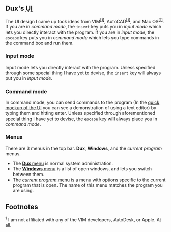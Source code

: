 ## Dux's <abbr title="User Interface">UI</abbr> ##

The UI design I came up took ideas from VIM<sup><a href="#1">[1]</a></sup>, AutoCAD<sup><a href="#1">[1]</a></sup>, and Mac OS<sup><a href="#1">[1]</a></sup>.
If you are in *command mode*, the `insert` key puts you in *input mode* which lets you directly interact with the program.
If you are in *input mode*, the `escape` key puts you in *command mode* which lets you type commands in the command box and run them.

### Input mode ###

Input mode lets you directly interact with the program. Unless specified through some special thing I have yet to devise, the `insert` key will always put you in *input mode*.

### Command mode ###

In command mode, you can send commands to the program (In the [quick mockup of the UI](/ui/01_main.png) you can see a demonstration of using a text editor) by typing them and hitting enter.
Unless specified through aforementioned special thing I have yet to devise, the `escape` key will always place you in *command mode*.

### Menus ###

There are 3 menus in the top bar. **Dux**, **Windows**, and the *current program* menus.

*  The [**Dux** menu](/ui/02_dux_menu.png) is normal system administration.
*  The [**Windows** menu](/ui/03_windows_menu.png) is a list of open windows, and lets you switch between them.
*  The [*current program* menu](/ui/04_text_editor_menu) is a menu with options specific to the current program that is open. The name of this menu matches the program you are using.

## Footnotes ##

<sup id="f1">1</sup> I am not affiliated with any of the VIM developers, AutoDesk, or Apple.  At all.
